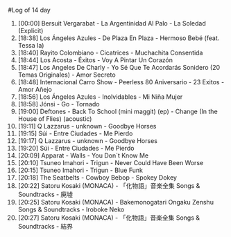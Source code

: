 #Log of 14 day

1. [00:00] Bersuit Vergarabat - La Argentinidad Al Palo - La Soledad (Explicit)
1. [18:38] Los Ángeles Azules - De Plaza En Plaza - Hermoso Bebé (feat. Tessa Ia)
1. [18:40] Rayito Colombiano - Cicatrices - Muchachita Consentida
1. [18:44] Los Acosta - Éxitos - Voy A Pintar Un Corazón
1. [18:47] Los Angeles De Charly - Yo Sé Que Te Acordarás Sonidero (20 Temas Originales) - Amor Secreto
1. [18:48] Internacional Carro Show - Peerless 80 Aniversario - 23 Exitos - Amor Añejo
1. [18:56] Los Ángeles Azules - Inolvidables - Mi Niña Mujer
1. [18:58] Jónsi - Go - Tornado
1. [19:00] Deftones - Back To School (mini maggit) (ep) - Change (In the House of Flies) (acoustic)
1. [19:11] Q Lazzarus - unknown - Goodbye Horses
1. [19:15] Súi - Entre Ciudades - Me Pierdo
1. [19:17] Q Lazzarus - unknown - Goodbye Horses
1. [19:20] Súi - Entre Ciudades - Me Pierdo
1. [20:09] Apparat - Walls - You Don´t Know Me
1. [20:10] Tsuneo Imahori - Trigun - Never Could Have Been Worse
1. [20:15] Tsuneo Imahori - Trigun - Blue Funk
1. [20:18] The Seatbelts - Cowboy Bebop - Spokey Dokey
1. [20:22] Satoru Kosaki (MONACA) - 「化物語」音楽全集 Songs & Soundtracks - 廃墟
1. [20:25] Satoru Kosaki (MONACA) - Bakemonogatari Ongaku Zenshu Songs & Soundtracks - Iroboke Neko
1. [20:27] Satoru Kosaki (MONACA) - 「化物語」音楽全集 Songs & Soundtracks - 結界
